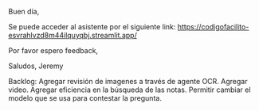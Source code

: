 Buen día,

Se puede acceder al asistente por el siguiente link:
https://codigofacilito-esvrahlvzd8m44ilquyqbj.streamlit.app/

Por favor espero feedback,

Saludos,
Jeremy

Backlog:
Agregar revisión de imagenes a través de agente OCR.
Agregar video.
Agregar eficiencia en la búsqueda de las notas.
Permitir cambiar el modelo que se usa para contestar la pregunta.
